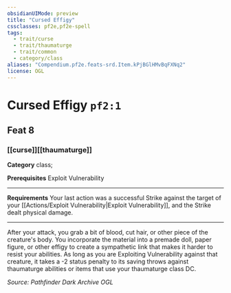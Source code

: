```yaml
---
obsidianUIMode: preview
title: "Cursed Effigy"
cssclasses: pf2e,pf2e-spell
tags:
  - trait/curse
  - trait/thaumaturge
  - trait/common
  - category/class
aliases: "Compendium.pf2e.feats-srd.Item.kPjBGlHMvBqFXNq2"
license: OGL
---
```

# Cursed Effigy `pf2:1`
## Feat 8
### [[curse]][[thaumaturge]]

**Category** class; 



**Prerequisites** Exploit Vulnerability
* * *
**Requirements** Your last action was a successful Strike against the target of your [[Actions/Exploit Vulnerability|Exploit Vulnerability]], and the Strike dealt physical damage.

* * *

After your attack, you grab a bit of blood, cut hair, or other piece of the creature's body. You incorporate the material into a premade doll, paper figure, or other effigy to create a sympathetic link that makes it harder to resist your abilities. As long as you are Exploiting Vulnerability against that creature, it takes a -2 status penalty to its saving throws against thaumaturge abilities or items that use your thaumaturge class DC.

*Source: Pathfinder Dark Archive*
*OGL*